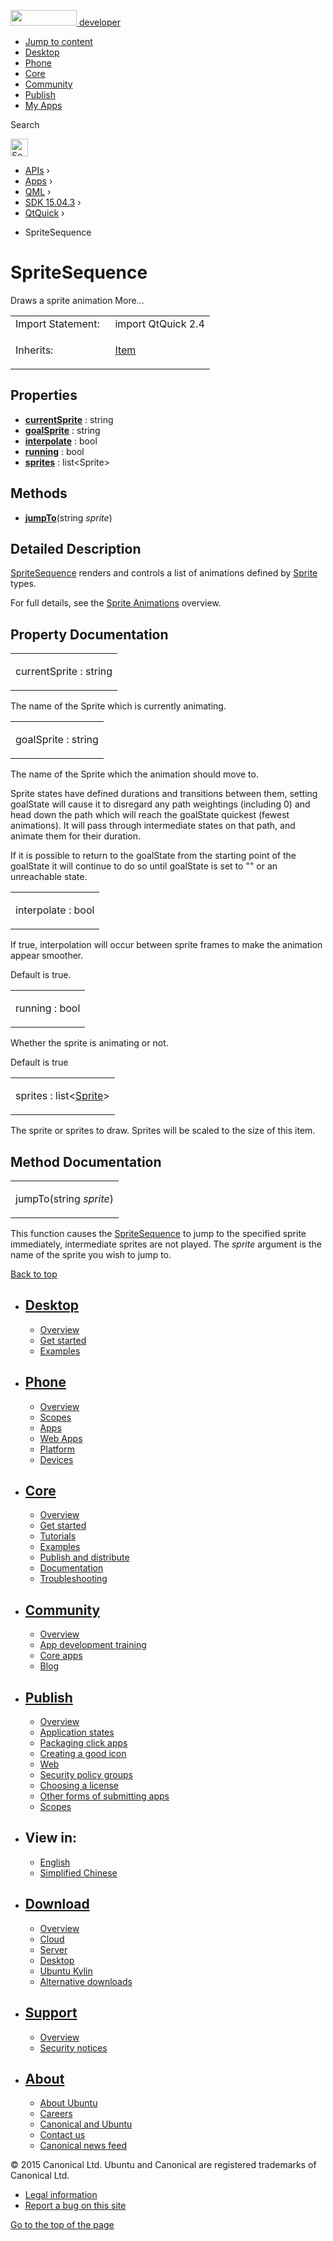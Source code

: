 <a href="https://developer.ubuntu.com/" class="logo-ubuntu"><img src="https://developer.ubuntu.com/assets/sites/ubuntu/latest/u/img/logos/logo-ubuntu-orange.svg" width="106" height="25" /> <span>developer</span></a>

-   [Jump to content](index.html#main-content)
-   [Desktop](https://developer.ubuntu.com/en/desktop/)
-   [Phone](https://developer.ubuntu.com/en/phone/)
-   [Core](https://developer.ubuntu.com/core)
-   [Community](https://developer.ubuntu.com/en/community/)
-   [Publish](https://developer.ubuntu.com/en/publish/)
-   [My Apps](https://myapps.developer.ubuntu.com/)

Search

<img src="https://developer.ubuntu.com/assets/sites/ubuntu/latest/u/img/search-white.svg" alt="Search" height="28" />

-   [APIs](../../../../index.html) ›
-   [Apps](../../../index.html) ›
-   [QML](../../index.html) ›
-   [SDK 15.04.3](../index.html) ›
-   [QtQuick](../QtQuick/index.html) ›

<!-- -->

-   SpriteSequence

SpriteSequence
==============

<span class="subtitle"></span>
Draws a sprite animation More...

<table>
<colgroup>
<col width="50%" />
<col width="50%" />
</colgroup>
<tbody>
<tr class="odd">
<td>Import Statement:</td>
<td>import QtQuick 2.4</td>
</tr>
<tr class="even">
<td>Inherits:</td>
<td><p><a href="../QtQuick.Item/index.html">Item</a></p></td>
</tr>
</tbody>
</table>

<span id="properties"></span>
Properties
----------

-   ****[currentSprite](index.html#currentSprite-prop)**** : string
-   ****[goalSprite](index.html#goalSprite-prop)**** : string
-   ****[interpolate](index.html#interpolate-prop)**** : bool
-   ****[running](index.html#running-prop)**** : bool
-   ****[sprites](index.html#sprites-prop)**** : list&lt;Sprite&gt;

<span id="methods"></span>
Methods
-------

-   ****[jumpTo](index.html#jumpTo-method)****(string *sprite*)

<span id="details"></span>
Detailed Description
--------------------

[SpriteSequence](https://developer.ubuntu.com/api/apps/qml/sdk-15.04.3/QtQuick.imageelements/#spritesequence) renders and controls a list of animations defined by [Sprite](../QtQuick.Sprite/index.html) types.

For full details, see the [Sprite Animations](../QtQuick.qtquick-effects-sprites/index.html) overview.

Property Documentation
----------------------

<table>
<colgroup>
<col width="100%" />
</colgroup>
<tbody>
<tr class="odd">
<td><p><span id="currentSprite-prop"></span><span class="name">currentSprite</span> : <span class="type">string</span></p></td>
</tr>
</tbody>
</table>

The name of the Sprite which is currently animating.

<table>
<colgroup>
<col width="100%" />
</colgroup>
<tbody>
<tr class="odd">
<td><p><span id="goalSprite-prop"></span><span class="name">goalSprite</span> : <span class="type">string</span></p></td>
</tr>
</tbody>
</table>

The name of the Sprite which the animation should move to.

Sprite states have defined durations and transitions between them, setting goalState will cause it to disregard any path weightings (including 0) and head down the path which will reach the goalState quickest (fewest animations). It will pass through intermediate states on that path, and animate them for their duration.

If it is possible to return to the goalState from the starting point of the goalState it will continue to do so until goalState is set to "" or an unreachable state.

<table>
<colgroup>
<col width="100%" />
</colgroup>
<tbody>
<tr class="odd">
<td><p><span id="interpolate-prop"></span><span class="name">interpolate</span> : <span class="type">bool</span></p></td>
</tr>
</tbody>
</table>

If true, interpolation will occur between sprite frames to make the animation appear smoother.

Default is true.

<table>
<colgroup>
<col width="100%" />
</colgroup>
<tbody>
<tr class="odd">
<td><p><span id="running-prop"></span><span class="name">running</span> : <span class="type">bool</span></p></td>
</tr>
</tbody>
</table>

Whether the sprite is animating or not.

Default is true

<table>
<colgroup>
<col width="100%" />
</colgroup>
<tbody>
<tr class="odd">
<td><p><span id="sprites-prop"></span><span class="name">sprites</span> : <span class="type">list</span>&lt;<span class="type"><a href="../QtQuick.Sprite/index.html">Sprite</a></span>&gt;</p></td>
</tr>
</tbody>
</table>

The sprite or sprites to draw. Sprites will be scaled to the size of this item.

Method Documentation
--------------------

<table>
<colgroup>
<col width="100%" />
</colgroup>
<tbody>
<tr class="odd">
<td><p><span id="jumpTo-method"></span><span class="name">jumpTo</span>(<span class="type">string</span> <em>sprite</em>)</p></td>
</tr>
</tbody>
</table>

This function causes the [SpriteSequence](https://developer.ubuntu.com/api/apps/qml/sdk-15.04.3/QtQuick.imageelements/#spritesequence) to jump to the specified sprite immediately, intermediate sprites are not played. The *sprite* argument is the name of the sprite you wish to jump to.

[Back to top](index.html#)

-   [Desktop](https://developer.ubuntu.com/en/desktop/)
    ---------------------------------------------------

    -   [Overview](https://developer.ubuntu.com/en/desktop/)
    -   [Get started](http://snapcraft.io/?utm_source=developer.ubuntu.com&utm_medium=devportal&utm_term=snaps%20snapcraft%20desktop&utm_content=menu&utm_campaign=duc_snappers)
    -   [Examples](https://github.com/ubuntu/snappy-playpen)

-   [Phone](https://developer.ubuntu.com/en/phone/)
    -----------------------------------------------

    -   [Overview](https://developer.ubuntu.com/en/phone/)
    -   [Scopes](https://developer.ubuntu.com/en/phone/scopes/)
    -   [Apps](https://developer.ubuntu.com/en/phone/apps/)
    -   [Web Apps](https://developer.ubuntu.com/en/phone/web/)
    -   [Platform](https://developer.ubuntu.com/en/phone/platform/)
    -   [Devices](https://developer.ubuntu.com/en/phone/devices/)

-   [Core](https://developer.ubuntu.com/core)
    -----------------------------------------

    -   [Overview](https://developer.ubuntu.com/core)
    -   [Get started](https://developer.ubuntu.com/core/get-started)
    -   [Tutorials](https://developer.ubuntu.com/core/tutorials)
    -   [Examples](https://developer.ubuntu.com/core/examples)
    -   [Publish and distribute](https://developer.ubuntu.com/core/publish-and-distribute)
    -   [Documentation](https://developer.ubuntu.com/core/documentation)
    -   [Troubleshooting](https://developer.ubuntu.com/core/troubleshooting)

-   [Community](https://developer.ubuntu.com/en/community/)
    -------------------------------------------------------

    -   [Overview](https://developer.ubuntu.com/en/community/)
    -   [App development training](https://developer.ubuntu.com/en/community/training/)
    -   [Core apps](https://developer.ubuntu.com/en/community/core-apps/)
    -   [Blog](https://developer.ubuntu.com/en/community/blog/)

-   [Publish](https://developer.ubuntu.com/en/publish/)
    ---------------------------------------------------

    -   [Overview](https://developer.ubuntu.com/en/publish/)
    -   [Application states](https://developer.ubuntu.com/en/publish/application-states/)
    -   [Packaging click apps](https://developer.ubuntu.com/en/publish/packaging-click-apps/)
    -   [Creating a good icon](https://developer.ubuntu.com/en/publish/creating-a-good-icon/)
    -   [Web](https://developer.ubuntu.com/en/publish/web/)
    -   [Security policy groups](https://developer.ubuntu.com/en/publish/security-policy-groups/)
    -   [Choosing a license](https://developer.ubuntu.com/en/publish/choosing-a-license/)
    -   [Other forms of submitting apps](https://developer.ubuntu.com/en/publish/other-forms-of-submitting-apps/)
    -   [Scopes](https://developer.ubuntu.com/en/publish/scopes/)

-   View in:
    --------

    -   [English](index.html "Change to language: English")
    -   [Simplified Chinese](index.html "Change to language: Simplified Chinese")

-   [Download](http://ubuntu.com/download/)
    ---------------------------------------

    -   [Overview](http://ubuntu.com/download)
    -   [Cloud](http://ubuntu.com/download/cloud)
    -   [Server](http://ubuntu.com/download/server)
    -   [Desktop](http://ubuntu.com/download/desktop)
    -   [Ubuntu Kylin](http://ubuntu.com/download/ubuntu-kylin)
    -   [Alternative downloads](http://ubuntu.com/download/alternative-downloads)

-   [Support](http://ubuntu.com/support/)
    -------------------------------------

    -   [Overview](http://ubuntu.com/support)
    -   [Security notices](http://www.ubuntu.com/usn/)

-   [About](http://ubuntu.com/about/)
    ---------------------------------

    -   [About Ubuntu](http://ubuntu.com/about/about-ubuntu)
    -   [Careers](http://www.canonical.com/careers)
    -   [Canonical and Ubuntu](http://ubuntu.com/about/canonical-and-ubuntu)
    -   [Contact us](http://ubuntu.com/about/contact-us)
    -   [Canonical news feed](http://insights.ubuntu.com/feed/)

© 2015 Canonical Ltd. Ubuntu and Canonical are registered trademarks of Canonical Ltd.

-   [Legal information](http://www.ubuntu.com/legal)
-   [Report a bug on this site](https://bugs.launchpad.net/developer-ubuntu-com/)

<span class="accessibility-aid">[Go to the top of the page](index.html#)</span>
